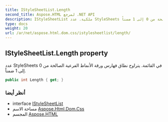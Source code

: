 ```yaml
---
title: IStyleSheetList.Length
second_title: Aspose.HTML لمرجع .NET API
description: IStyleSheetList ملكية. عدد StyleSheets في القائمة. يتراوح نطاق فهارس ورقة الأنماط الفرعية الصالحة من 0 إلى 1 ضمناً.
type: docs
weight: 20
url: /ar/net/aspose.html.dom.css/istylesheetlist/length/
---
```

## IStyleSheetList.Length property

عدد StyleSheets في القائمة. يتراوح نطاق فهارس ورقة الأنماط الفرعية الصالحة من 0 إلى 1 ضمناً.

```csharp
public int Length { get; }
```

### أنظر أيضا

* interface [IStyleSheetList](../)
* مساحة الاسم [Aspose.Html.Dom.Css](../../istylesheetlist/)
* المجسم [Aspose.HTML](../../../)


